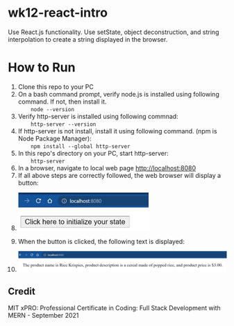 # wk12-react-intro

Use React.js functionality.  Use setState, object deconstruction, and string interpolation to create a string displayed in the browser.

# How to Run

1. Clone this repo to your PC
2. On a bash command prompt, verify node.js is installed using following command.  If not, then install it.  
`    node --version`
3. Verify http-server is installed using following commnad:    
`    http-server --version`
4. If http-server is not install, install it using following command.  (npm is Node Package Manager):    
`    npm install --global http-server`
6. In this repo's directory on your PC, start http-server:    
`    http-server`
7. In a browser, navigate to local web page <http://localhost:8080>
8. If all above steps are correctly followed, the web browser will display a button:
9. <p><img src="img/a_button.jpg" width="300" title="Button" alt="Button"></p>
10. When the button is clicked, the following text is displayed:
11. <p><img src="img/b_text.jpg" width="700" title="Text" alt="Text"></p>

## Credit

MIT xPRO: Professional Certificate in Coding: Full Stack Development with MERN - September 2021
